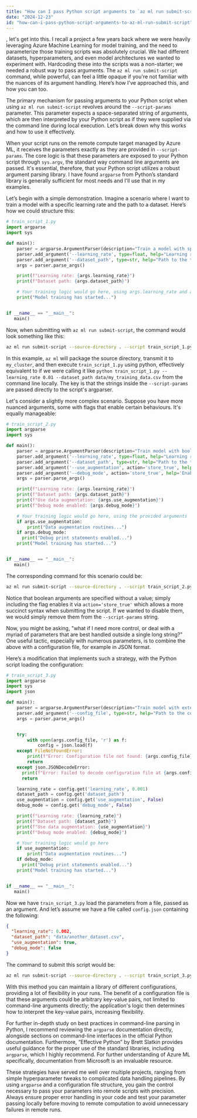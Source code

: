 ```yaml
---
title: "How can I pass Python script arguments to `az ml run submit-script`?"
date: "2024-12-23"
id: "how-can-i-pass-python-script-arguments-to-az-ml-run-submit-script"
---
```


, let's get into this. I recall a project a few years back where we were heavily leveraging Azure Machine Learning for model training, and the need to parameterize those training scripts was absolutely crucial. We had different datasets, hyperparameters, and even model architectures we wanted to experiment with. Hardcoding these into the scripts was a non-starter; we needed a robust way to pass arguments. The `az ml run submit-script` command, while powerful, can feel a little opaque if you're not familiar with the nuances of its argument handling. Here’s how I've approached this, and how you can too.

The primary mechanism for passing arguments to your Python script when using `az ml run submit-script` revolves around the `--script-params` parameter. This parameter expects a space-separated string of arguments, which are then interpreted by your Python script as if they were supplied via the command line during local execution. Let’s break down why this works and how to use it effectively.

When your script runs on the remote compute target managed by Azure ML, it receives the parameters exactly as they are provided in `--script-params`. The core logic is that these parameters are exposed to your Python script through `sys.argv`, the standard way command line arguments are passed. It's essential, therefore, that your Python script utilizes a robust argument parsing library. I have found `argparse` from Python’s standard library is generally sufficient for most needs and I'll use that in my examples.

Let’s begin with a simple demonstration. Imagine a scenario where I want to train a model with a specific learning rate and the path to a dataset. Here’s how we could structure this:

```python
# train_script_1.py
import argparse
import sys

def main():
    parser = argparse.ArgumentParser(description="Train a model with specified parameters.")
    parser.add_argument('--learning_rate', type=float, help="Learning rate for the training process", default=0.001)
    parser.add_argument('--dataset_path', type=str, help="Path to the training dataset")
    args = parser.parse_args()

    print(f"Learning rate: {args.learning_rate}")
    print(f"Dataset path: {args.dataset_path}")

    # Your training logic would go here, using args.learning_rate and args.dataset_path
    print("Model training has started...")


if __name__ == "__main__":
   main()
```

Now, when submitting with `az ml run submit-script`, the command would look something like this:

```bash
az ml run submit-script --source-directory . --script train_script_1.py --experiment my_experiment --compute my_cluster --script-params "--learning_rate 0.01 --dataset_path data/my_training_data.csv"
```

In this example, `az ml` will package the source directory, transmit it to `my_cluster`, and then execute `train_script_1.py` using python, effectively equivalent to if we were calling it like `python train_script_1.py --learning_rate 0.01 --dataset_path data/my_training_data.csv` from the command line locally. The key is that the strings inside the `--script-params` are passed directly to the script's argparser.

Let's consider a slightly more complex scenario. Suppose you have more nuanced arguments, some with flags that enable certain behaviours. It's equally manageable:

```python
# train_script_2.py
import argparse
import sys

def main():
    parser = argparse.ArgumentParser(description="Train model with boolean flags")
    parser.add_argument('--learning_rate', type=float, help="Learning rate for the training process", default=0.001)
    parser.add_argument('--dataset_path', type=str, help="Path to the training dataset")
    parser.add_argument('--use_augmentation', action='store_true', help='Enable data augmentation during training')
    parser.add_argument('--debug_mode', action='store_true', help='Enable debug mode for more verbose output')
    args = parser.parse_args()

    print(f"Learning rate: {args.learning_rate}")
    print(f"Dataset path: {args.dataset_path}")
    print(f"Use data augmentation: {args.use_augmentation}")
    print(f"Debug mode enabled: {args.debug_mode}")

    # Your training logic would go here, using the provided arguments
    if args.use_augmentation:
        print("Data augmentation routines...")
    if args.debug_mode:
      print("Debug print statements enabled...")
    print("Model training has started...")


if __name__ == "__main__":
   main()
```

The corresponding command for this scenario could be:

```bash
az ml run submit-script --source-directory . --script train_script_2.py --experiment my_experiment --compute my_cluster --script-params "--learning_rate 0.005 --dataset_path data/my_train_data.csv --use_augmentation --debug_mode"
```

Notice that boolean arguments are specified without a value; simply including the flag enables it via `action='store_true'` which allows a more succinct syntax when submitting the script. If we wanted to disable them, we would simply remove them from the `--script-params` string.

Now, you might be asking, "what if I need more control, or deal with a myriad of parameters that are best handled outside a single long string?" One useful tactic, especially with numerous parameters, is to combine the above with a configuration file, for example in JSON format.

Here’s a modification that implements such a strategy, with the Python script loading the configuration:

```python
# train_script_3.py
import argparse
import sys
import json

def main():
    parser = argparse.ArgumentParser(description="Train model with external configuration")
    parser.add_argument('--config_file', type=str, help="Path to the configuration file")
    args = parser.parse_args()


    try:
        with open(args.config_file, 'r') as f:
            config = json.load(f)
    except FileNotFoundError:
        print(f"Error: Configuration file not found: {args.config_file}")
        return
    except json.JSONDecodeError:
      print(f"Error: Failed to decode configuration file at {args.config_file}")
      return

    learning_rate = config.get('learning_rate', 0.001)
    dataset_path = config.get('dataset_path')
    use_augmentation = config.get('use_augmentation', False)
    debug_mode = config.get('debug_mode', False)

    print(f"Learning rate: {learning_rate}")
    print(f"Dataset path: {dataset_path}")
    print(f"Use data augmentation: {use_augmentation}")
    print(f"Debug mode enabled: {debug_mode}")

    # Your training logic would go here
    if use_augmentation:
        print("Data augmentation routines...")
    if debug_mode:
      print("Debug print statements enabled...")
    print("Model training has started...")


if __name__ == "__main__":
   main()
```

Now we have `train_script_3.py` load the parameters from a file, passed as an argument. And let’s assume we have a file called `config.json` containing the following:

```json
{
  "learning_rate": 0.002,
  "dataset_path": "data/another_dataset.csv",
  "use_augmentation": true,
  "debug_mode": false
}
```

The command to submit this script would be:

```bash
az ml run submit-script --source-directory . --script train_script_3.py --experiment my_experiment --compute my_cluster --script-params "--config_file config.json"
```

With this method you can maintain a library of different configurations, providing a lot of flexibility in your runs. The benefit of a configuration file is that these arguments could be arbitrary key-value pairs, not limited to command-line arguments directly; the application's logic then determines how to interpret the key-value pairs, increasing flexibility.

For further in-depth study on best practices in command-line parsing in Python, I recommend reviewing the `argparse` documentation directly, alongside sections on command-line interfaces in the official Python documentation. Furthermore, “Effective Python” by Brett Slatkin provides useful guidance for the proper use of the standard libraries, including `argparse`, which I highly recommend. For further understanding of Azure ML specifically, documentation from Microsoft is an invaluable resource.

These strategies have served me well over multiple projects, ranging from simple hyperparameter tweaks to complicated data handling pipelines. By using `argparse` and a configuration file structure, you gain the control necessary to pass your parameters into remote scripts with precision. Always ensure proper error handling in your code and test your parameter passing locally before moving to remote computation to avoid unnecessary failures in remote runs.
